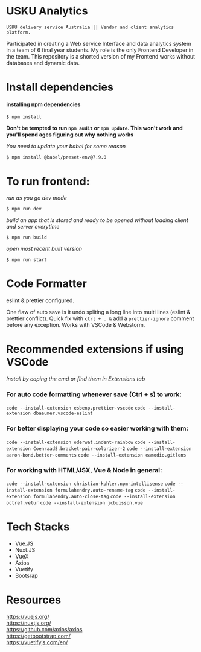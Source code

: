 # USKU Analytics
```USKU delivery service Australia || Vendor and client analytics platform.```

Participated in creating a Web service Interface and data analytics system in a team of 6 final year students. My role is the only Frontend Developer in the team. This repository is a shorted version of my Frontend works without databases and dynamic data.

# Install dependencies

#### installing npm dependencies

```$ npm install```

**Don't be tempted to run ```npm audit``` or ```npm update```. This won't work and you'll spend ages figuring out why nothing works**

*You need to update your babel for some reason*

```$ npm install @babel/preset-env@7.9.0```


# To run frontend:

*run as you go dev mode*

```$ npm run dev```

*build an app that is stored and ready to be opened without loading client and server everytime*

```$ npm run build```

*open most recent built version*

```$ npm run start```


# Code Formatter

eslint & prettier configured.

One flaw of auto save is it undo spliting a long line into multi lines (eslint & prettier conflict).
Quick fix with ``ctrl + . &`` add a ``prettier-ignore`` comment before any exception. Works with VSCode & Webstorm.


# Recommended extensions if using VSCode
*Install by coping the cmd or find them in Extensions tab*

### For auto code formatting whenever save (Ctrl + s) to work:

```code --install-extension esbenp.prettier-vscode```
```code --install-extension dbaeumer.vscode-eslint```

### For better displaying your code so easier working with them:

```code --install-extension oderwat.indent-rainbow```
```code --install-extension CoenraadS.bracket-pair-colorizer-2```
```code --install-extension aaron-bond.better-comments```
```code --install-extension eamodio.gitlens```

### For working with HTML/JSX, Vue & Node in general:

```code --install-extension christian-kohler.npm-intellisense```
```code --install-extension formulahendry.auto-rename-tag```
```code --install-extension formulahendry.auto-close-tag```
```code --install-extension octref.vetur```
```code --install-extension jcbuisson.vue```

# Tech Stacks
- Vue.JS
- Nuxt.JS
- VueX
- Axios
- Vuetify
- Bootsrap


# Resources
https://vuejs.org/ <br/>
https://nuxtjs.org/ </br>
https://github.com/axios/axios <br/>
https://getbootstrap.com/ <br/>
https://vuetifyjs.com/en/ <br/>
